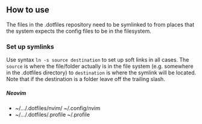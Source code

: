 ## How to use 

The files in the .dotfiles repository need to be symlinked to from places
that the system expects the config files to be in the filesystem. 

### Set up symlinks
Use syntax `ln -s source destination` to set up soft links in all cases. The
`source` is where the file/folder actually is in the file system (e.g. 
somewhere in the .dotfiles directory) to `destination` is where the symlink
will be located. Note that if the destination is a folder leave off the 
trailing slash. 

##### Neovim
- ~/.../.dotfiles/nvim/ ~/.config/nvim 
- ~/.../.dotfiles/.profile ~/.profile
